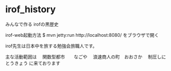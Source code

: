 irof_history
============

みんなで作る irofの黒歴史

irof-web起動方法
$ mvn jetty:run
http://localhost:8080/ をブラウザで開く

irof先生は日本中を旅する勉強会旅職人です。

主な活動範囲は
　関数型都市　　なごや
　浪速商人の町　おおさか
　制圧しに　　　とうきょう
に来ております
